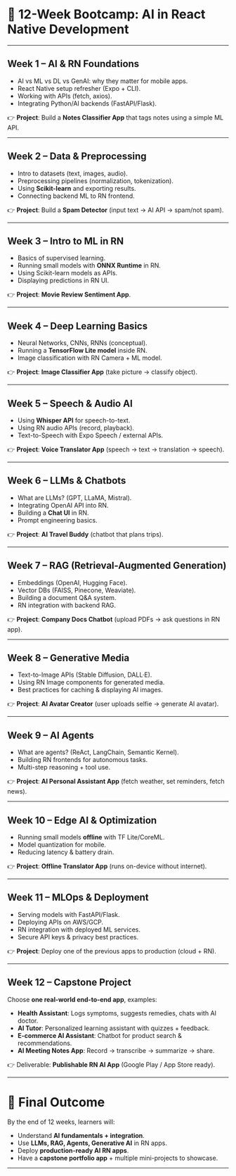 
# 📱 12-Week Bootcamp: AI in React Native Development

---

## **Week 1 – AI & RN Foundations**

* AI vs ML vs DL vs GenAI: why they matter for mobile apps.
* React Native setup refresher (Expo + CLI).
* Working with APIs (fetch, axios).
* Integrating Python/AI backends (FastAPI/Flask).

👉 **Project**: Build a **Notes Classifier App** that tags notes using a simple ML API.

---

## **Week 2 – Data & Preprocessing**

* Intro to datasets (text, images, audio).
* Preprocessing pipelines (normalization, tokenization).
* Using **Scikit-learn** and exporting results.
* Connecting backend ML to RN frontend.

👉 **Project**: Build a **Spam Detector** (input text → AI API → spam/not spam).

---

## **Week 3 – Intro to ML in RN**

* Basics of supervised learning.
* Running small models with **ONNX Runtime** in RN.
* Using Scikit-learn models as APIs.
* Displaying predictions in RN UI.

👉 **Project**: **Movie Review Sentiment App**.

---

## **Week 4 – Deep Learning Basics**

* Neural Networks, CNNs, RNNs (conceptual).
* Running a **TensorFlow Lite model** inside RN.
* Image classification with RN Camera + ML model.

👉 **Project**: **Image Classifier App** (take picture → classify object).

---

## **Week 5 – Speech & Audio AI**

* Using **Whisper API** for speech-to-text.
* Using RN audio APIs (record, playback).
* Text-to-Speech with Expo Speech / external APIs.

👉 **Project**: **Voice Translator App** (speech → text → translation → speech).

---

## **Week 6 – LLMs & Chatbots**

* What are LLMs? (GPT, LLaMA, Mistral).
* Integrating OpenAI API into RN.
* Building a **Chat UI** in RN.
* Prompt engineering basics.

👉 **Project**: **AI Travel Buddy** (chatbot that plans trips).

---

## **Week 7 – RAG (Retrieval-Augmented Generation)**

* Embeddings (OpenAI, Hugging Face).
* Vector DBs (FAISS, Pinecone, Weaviate).
* Building a document Q\&A system.
* RN integration with backend RAG.

👉 **Project**: **Company Docs Chatbot** (upload PDFs → ask questions in RN app).

---

## **Week 8 – Generative Media**

* Text-to-Image APIs (Stable Diffusion, DALL·E).
* Using RN Image components for generated media.
* Best practices for caching & displaying AI images.

👉 **Project**: **AI Avatar Creator** (user uploads selfie → generate AI avatar).

---

## **Week 9 – AI Agents**

* What are agents? (ReAct, LangChain, Semantic Kernel).
* Building RN frontends for autonomous tasks.
* Multi-step reasoning + tool use.

👉 **Project**: **AI Personal Assistant App** (fetch weather, set reminders, fetch news).

---

## **Week 10 – Edge AI & Optimization**

* Running small models **offline** with TF Lite/CoreML.
* Model quantization for mobile.
* Reducing latency & battery drain.

👉 **Project**: **Offline Translator App** (runs on-device without internet).

---

## **Week 11 – MLOps & Deployment**

* Serving models with FastAPI/Flask.
* Deploying APIs on AWS/GCP.
* RN integration with deployed ML services.
* Secure API keys & privacy best practices.

👉 **Project**: Deploy one of the previous apps to production (cloud + RN).

---

## **Week 12 – Capstone Project**

Choose **one real-world end-to-end app**, examples:

* **Health Assistant**: Logs symptoms, suggests remedies, chats with AI doctor.
* **AI Tutor**: Personalized learning assistant with quizzes + feedback.
* **E-commerce AI Assistant**: Chatbot for product search & recommendations.
* **AI Meeting Notes App**: Record → transcribe → summarize → share.

👉 Deliverable: **Publishable RN AI App** (Google Play / App Store ready).

---

# 🎯 Final Outcome

By the end of 12 weeks, learners will:

* Understand **AI fundamentals + integration**.
* Use **LLMs, RAG, Agents, Generative AI** in RN apps.
* Deploy **production-ready AI RN apps**.
* Have a **capstone portfolio app** + multiple mini-projects to showcase.

---

